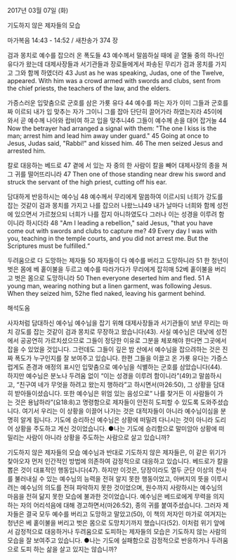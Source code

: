 2017년 03월 07일 (화)

기도하지 않은 제자들의 모습



마가복음 14:43 - 14:52 / 새찬송가 374 장


검과 몽치로 예수를 잡으러 온 폭도들
43 예수께서 말씀하실 때에 곧 열둘 중의 하나인 유다가 왔는데 대제사장들과 서기관들과 장로들에게서 파송된 무리가 검과 몽치를 가지고 그와 함께 하였더라
43 Just as he was speaking, Judas, one of the Twelve, appeared. With him was a crowd armed with swords and clubs, sent from the chief priests, the teachers of the law, and the elders.

가증스러운 입맞춤으로 군호를 삼은 가룟 유다
44 예수를 파는 자가 이미 그들과 군호를 짜 이르되 내가 입 맞추는 자가 그이니 그를 잡아 단단히 끌어가라 하였는지라 45이에 와서 곧 예수께 나아와 랍비여 하고 입을 맞추니46 그들이 예수께 손을 대어 잡거늘
44 Now the betrayer had arranged a signal with them: "The one I kiss is the man; arrest him and lead him away under guard." 45 Going at once to Jesus, Judas said, "Rabbi!" and kissed him. 46 The men seized Jesus and arrested him.

칼로 대응하는 베드로
47 곁에 서 있는 자 중의 한 사람이 칼을 빼어 대제사장의 종을 쳐 그 귀를 떨어뜨리니라 
47 Then one of those standing near drew his sword and struck the servant of the high priest, cutting off his ear.

담대하게 반응하시는 예수님
48 예수께서 무리에게 말씀하여 이르시되 너희가 강도를 잡는 것같이 검과 몽치를 가지고 나를 잡으러 나왔느냐49 내가 날마다 너희와 함께 성전에 있으면서 가르쳤으되 너희가 나를 잡지 아니하였도다 그러나 이는 성경을 이루려 함이니라 하시더라
48 "Am I leading a rebellion," said Jesus, "that you have come out with swords and clubs to capture me? 49 Every day I was with you, teaching in the temple courts, and you did not arrest me. But the Scriptures
must be fulfilled.“

두려움으로 다 도망하는 제자들
50 제자들이 다 예수를 버리고 도망하니라 51 한 청년이 벗은 몸에 베 홑이불을 두르고 예수를 따라가다가 무리에게 잡히매 52베 홑이불을 버리고 벗은 몸으로 도망하니라
50 Then everyone deserted him and fled. 51 A young man, wearing nothing but a linen garment, was following Jesus. When they seized him, 52he fled naked, leaving his garment behind.

해석도움





사자처럼 담대하신 예수님
예수님을 잡기 위해 대제사장들과 서기관들이 보낸 무리는 마치 강도를 잡는 것같이 검과 몽치로 무장하고 왔습니다(43). 사실 예수님은 대낮에 성전에서 공공연히 가르치셨으므로 그들이 정당한 이유로 그분을 체포해야 한다면 그곳에서 잡을 수 있었을 것입니다. 그런데도 그들이 깊은 밤 산에서 예수님을 잡으려하는 것은 진짜 폭도가 누구인지를 잘 보여주고 있습니다. 한편 그들을 이끌고 온 가룟 유다는 가증스럽게도 존경과 애정의 표시인 입맞춤으로 예수님을 식별하는 군호를 삼았습니다(44). 하지만 예수님은 분노나 두려움 없이 “이는 성경을 이루려 함이니라”(49)고 말씀하시고, “친구여 네가 무엇을 하려고 왔는지 행하라”고 하시면서(마26:50), 그 상황을 담대히 받아들이셨습니다. 또한 예수님은 위엄 있는 음성으로“ 나를 찾거든 이 사람들이 가는 것은 용납하라”(요18:8)고 명령함으로 제자들이 안전히 도피할 수 있도록 도와주셨습니다. 여기서 우리는 이 상황을 이끌어 나가는 것은 대적자들이 아니라 예수님이심을 분명히 알게 됩니다. 기도에 승리하신 예수님은 상황에 떠밀려 다니시는 것이 아니라 도리어 상황을 주도하고 계신 것이었습니다.
●나는 기도에 승리함으로 말미암아 상황에 떠밀리는 사람이 아니라
상황을 주도하는 사람으로 살고 있습니까?

기도하지 않은 제자들의 모습
예수님과 반대로 기도하지 않은 제자들은, 이 같은 위기가 찾아오자 먼저 인간적인 방법에 의존하여 감정적으로 대응하고 있습니다. 베드로가 칼을 뽑은 것이 대표적인 행동입니다(47). 하지만 이것은, 당장이라도 열두 군단 이상의 천사를 불러내실 수 있는 예수님의 능력을 전혀 알지 못한 행동이었고, 아버지의 뜻을 이루시려는 예수님의 의도를 전혀 파악하지 못한
것이었으며, 원수까지 사랑하시는 예수님의 마음을 전혀 닮지 못한 모습에 불과한 것이었습니다. 예수님은 베드로에게 무력을 의지하는 자의 어리석음에 대해 경고하면서(마26:52), 종의 귀를 붙여주셨습니다.
그러자 제자들은 결국 모두 예수를 버리고 도망하고 말았고(50), 이 책의 저자인 마가로 여겨지는 청년은 베 홑이불을 버리고 벗은 몸으로 도망치기까지 했습니다(52). 이처럼 위기 앞에서 감정적으로 대응하거나 두려움으로 도피하는 제자들의 모습은 기도하지 않는 사람의 모습을
잘 보여주고 있습니다.
●나는 기도에 실패함으로 감정적으로 반응하거나 두려움으로 도피
하는 삶을 살고 있지는 않습니까?